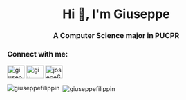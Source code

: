 <h1 align="center">Hi 👋, I'm Giuseppe</h1>
<h3 align="center">A Computer Science major in PUCPR</h3>

<h3 align="left">Connect with me:</h3>
<p align="left">
<a href="https://linkedin.com/in/giuseppe filippin" target="blank"><img align="center" src="https://raw.githubusercontent.com/rahuldkjain/github-profile-readme-generator/master/src/images/icons/Social/linked-in-alt.svg" alt="giuseppe filippin" height="30" width="40" /></a>
<a href="https://instagram.com/giu__._" target="blank"><img align="center" src="https://raw.githubusercontent.com/rahuldkjain/github-profile-readme-generator/master/src/images/icons/Social/instagram.svg" alt="giu__._" height="30" width="40" /></a>
<a href="https://discord.gg/josepe6641" target="blank"><img align="center" src="https://raw.githubusercontent.com/rahuldkjain/github-profile-readme-generator/master/src/images/icons/Social/discord.svg" alt="josepe6641" height="30" width="40" /></a>
</p>

<p><img align="left" src="https://github-readme-stats.vercel.app/api/top-langs?username=giuseppefilippin&show_icons=true&theme=dracula&locale=en&layout=compact" alt="giuseppefilippin" /></p>

<p>&nbsp;<img align="center" src="https://github-readme-stats.vercel.app/api?username=giuseppefilippin&show_icons=true&theme=dracula&locale=en" alt="giuseppefilippin" /></p>
